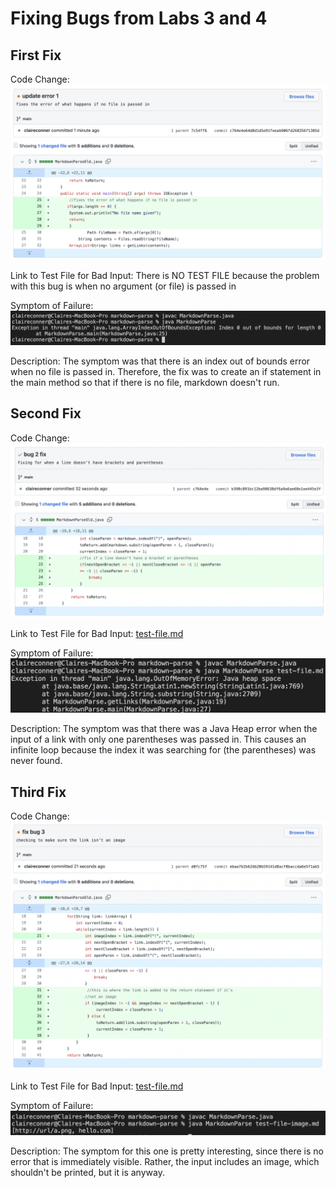 # Fixing Bugs from Labs 3 and 4

## First Fix

Code Change:
![Image](lab-rep2-photo/bug1fix.png) 

Link to Test File for Bad Input: 
There is NO TEST FILE because the problem with this bug is when no argument (or file) is passed in 

Symptom of Failure: 
![Image](lab-rep2-photo/nofileerror.png)

Description: The symptom was that there is an index out of bounds error when no file is passed in. Therefore, the fix was to create an if statement in the main method so that if there is no file, markdown doesn't run. 


## Second Fix

Code Change:
![Image](lab-rep2-photo/bug2fix.png) 

Link to Test File for Bad Input: 
[test-file.md](lab-rep2-photo/test-file.md) 

Symptom of Failure: 
![Image](lab-rep2-photo/noparenerror.png)

Description: The symptom was that there was a Java Heap error when the input of a link with only one parentheses was passed in. This causes an infinite loop because the index it was searching for (the parentheses) was never found.

## Third Fix

Code Change:
![Image](lab-rep2-photo/bug3fix.png) 

Link to Test File for Bad Input: 
[test-file.md](lab-rep2-photo/test-file-image.md) 

Symptom of Failure: 
![Image](lab-rep2-photo/imageError.png)

Description: The symptom for this one is pretty interesting, since there is no error that is immediately visible. Rather, the input includes an image, which shouldn't be printed, but it is anyway. 


